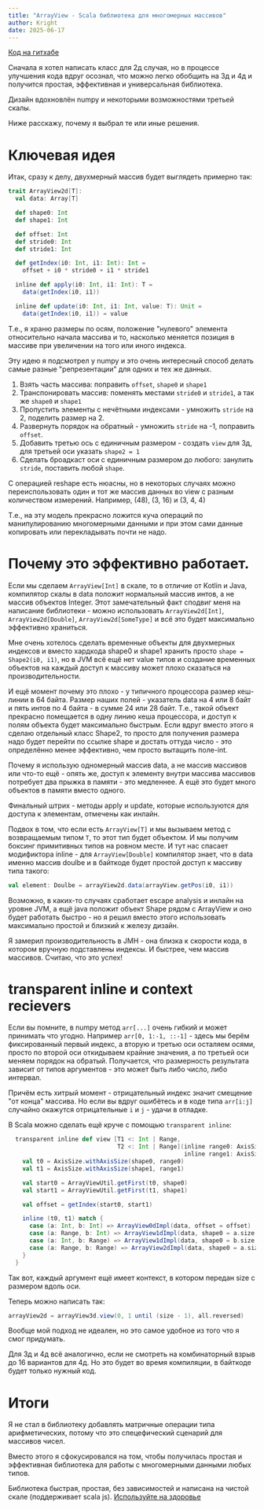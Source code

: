 ```yaml
---
title: "ArrayView - Scala библиотека для многомерных массивов"
author: Kright
date: 2025-06-17
---
```


[Код на гитхабе](https://github.com/Kright/ArrayView)

Сначала я хотел написать класс для 2д случая, но в процессе улучшения кода вдруг осознал, что можно легко обобщить на 3д и 4д и получится простая, эффективная и универсальная библиотека.

Дизайн вдохновлён numpy и некоторыми возможностями третьей скалы.

Ниже расскажу, почему я выбрал те или иные решения.

# Ключевая идея

Итак, сразу к делу, двухмерный массив будет выглядеть примерно так:

```scala
trait ArrayView2d[T]:
  val data: Array[T]

  def shape0: Int
  def shape1: Int

  def offset: Int
  def stride0: Int
  def stride1: Int

  def getIndex(i0: Int, i1: Int): Int =
    offset + i0 * stride0 + i1 * stride1

  inline def apply(i0: Int, i1: Int): T =
    data(getIndex(i0, i1))

  inline def update(i0: Int, i1: Int, value: T): Unit =
    data(getIndex(i0, i1)) = value
```

Т.е., я храню размеры по осям, положение "нулевого" элемента относительно начала массива и то, насколько меняется позиция в массиве при увеличении на того или иного индекса.

Эту идею я подсмотрел у numpy и это очень интересный способ делать самые разные "репрезентации" для одних и тех же данных.

1. Взять часть массива: поправить `offset`, `shape0` и `shape1`
2. Транспонировать массив: поменять местами `stride0` и `stride1`, а так же `shape0` и `shape1`
3. Пропустить элементы с нечётными индексами - умножить `stride` на 2, поделить размер на 2.
4. Развернуть порядок на обратный - умножить `stride` на -1, поправить `offset`.
5. Добавить третью ось с единичным размером - создать `view` для 3д, для третьей оси указать `shape2 = 1`
6. Сделать броадкаст оси с единичным размером до любого: занулить `stride`, поставить любой `shape`.

С операцией reshape есть нюасны, но в некоторых случаях можно переиспользовать один и тот же массив данных во view с разным количеством измерений. Например, (48), (3, 16) и (3, 4, 4)

Т.е., на эту модель прекрасно ложится куча операций по манипулированию многомерными данными и при этом сами данные копировать или перекладывать почти не надо.

# Почему это эффективно работает.

Если мы сделаем `ArrayView[Int]` в скале, то в отличие от Kotlin и Java, компилятор скалы в data положит нормальный массив интов, а не массив объектов Integer. Этот замечательный факт сподвиг меня на написание библиотеки - можно использовать `ArrayView2d[Int]`, `ArrayView2d[Double]`, `ArrayView2d[SomeType]` и всё это будет максимально эффективно храниться.

Мне очень хотелось сделать временные объекты для двухмерных индексов и вместо хардкода shape0 и shape1 хранить просто `shape = Shape2(i0, i1)`, но в JVM всё ещё нет value типов и создание временных объектов на каждый доступ к массиву может плохо сказаться на производительности.

И ещё момент почему это плохо - у типичного процессора размер кеш-линии в 64 байта. Размер наших полей - указатель data на 4 или 8 байт и пять интов по 4 байта - в сумме 24 или 28 байт. Т.е., такой объект прекрасно помещается в одну линию кеша процессора, и доступ к полям объекта будет максимально быстрым. Если вдруг вместо этого я сделаю отдельный класс Shape2, то просто для получения размера надо будет перейти по ссылке shape и достать оттуда число - это определённо менее эффективно, чем просто вытащить поле-int.

Почему я использую одномерный массив data, а не массив массивов или что-то ещё - опять же, доступ к элементу внутри массива массивов потребует два прыжка в памяти - это медленнее. А ещё это будет много объектов в памяти вместо одного.

Финальный штрих - методы apply и update, которые используются для доступа к элементам, отмечены как инлайн.

Подвох в том, что если есть `ArrayView[T]` и мы вызываем метод с возвращаемым типом `T`, то этот тип будет объектом. И мы получим боксинг примитивных типов на ровном месте.
И тут нас спасает модификтора inline - для `ArrayView[Double]` компилятор знает, что в data именно массив doulbe и в байткоде будет простой доступ к массиву типа такого:

```scala
val element: Doulbe = arrayView2d.data(arrayView.getPos(i0, i1))
```

Возможно, в каких-то случаях сработает escape analysis и инлайн на уровне JVM, а ещё java положит объект Shape рядом с ArrayView и оно будет работать быстро - но я решил вместо этого использовать максимально простой и близкий к железу дизайн.

Я замерил производительность в JMH - она близка к скорости кода, в котором вручную подставлены индексы. И быстрее, чем массив массивов. Считаю, что это успех!

# transparent inline и context recievers

Если вы помните, в numpy метод `arr[...]` очень гибкий и может принимать что угодно. Например `arr[0, 1:-1, ::-1]` - здесь мы берём фиксированный первый индекс, а вторую и третью оси осталяем осями, просто по второй оси откидываем крайние значения, а по третьей оси меняем порядок на обратый. Получается, что размерность результата зависит от типов аргументов - это может быть либо число, либо интервал.

Причём есть хитрый момент - отрицательный индекс значит смещение "от конца" массива. Но если вы вдруг ошибётесь и в коде типа `arr[i:j]` случайно окажутся отрицательные `i` и `j` - удачи в отладке.

В Scala можно сделать ещё круче c помощью `transparent inline`:

```scala
  transparent inline def view [T1 <: Int | Range,
                               T2 <: Int | Range](inline range0: AxisSize.Size ?=> T1,
                                                  inline range1: AxisSize.Size ?=> T2) = {
    val t0 = AxisSize.withAxisSize(shape0, range0)
    val t1 = AxisSize.withAxisSize(shape1, range1)

    val start0 = ArrayViewUtil.getFirst(t0, shape0)
    val start1 = ArrayViewUtil.getFirst(t1, shape1)

    val offset = getIndex(start0, start1)

    inline (t0, t1) match {
      case (a: Int, b: Int) => ArrayView0dImpl(data, offset = offset)
      case (a: Range, b: Int) => ArrayView1dImpl(data, shape0 = a.size, offset = offset, stride0 = stride0 * a.step)
      case (a: Int, b: Range) => ArrayView1dImpl(data, shape0 = b.size, offset = offset, stride0 = stride1 * b.step)
      case (a: Range, b: Range) => ArrayView2dImpl(data, shape0 = a.size, shape1 = b.size, offset = offset, stride0 = stride0 * a.step, stride1 = stride1 * b.step)
    }
  }
```

Так вот, каждый аргумент ещё имеет контекст, в котором передан size с размером вдоль оси.

Теперь можно написать так:

```scala
arrayView2d = arrayView3d.view(0, 1 until (size - 1), all.reversed)
```

Вообще мой подход не идеален, но это самое удобное из того что я смог придумать.

Для 3д и 4д всё аналогично, если не смотреть на комбинаторный взрыв до 16 вариантов для 4д. Но это будет во время компиляции, в байткоде будет только нужный код.

# Итоги

Я не стал в библиотеку добавлять матричные операции типа арифметических, потому что это спецефический сценарий для массивов чисел.

Вместо этого я сфокусировался на том, чтобы получилась простая и эффективная библиотека для работы с многомерными данными любых типов.

Библиотека быстрая, простая, без зависимостей и написана на чистой скале (поддерживает scala js). [Используйте на здоровье](https://github.com/Kright/ArrayView)






























